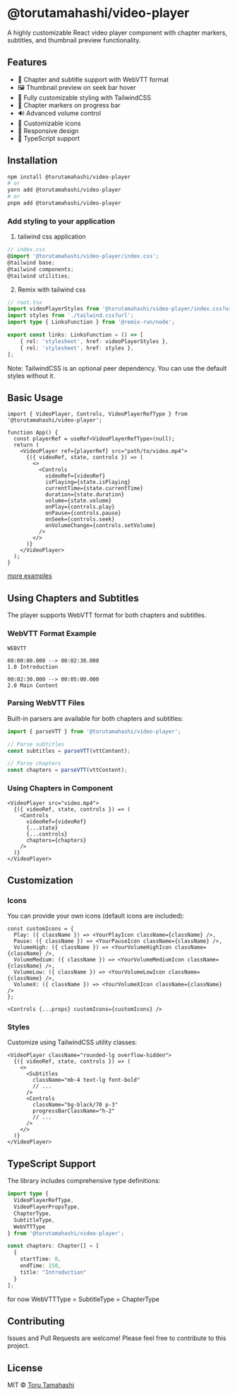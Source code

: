 # @torutamahashi/video-player

A highly customizable React video player component with chapter markers, subtitles, and thumbnail preview functionality.

## Features

- 📝 Chapter and subtitle support with WebVTT format
- 🖼 Thumbnail preview on seek bar hover
- 🎨 Fully customizable styling with TailwindCSS
- 🎯 Chapter markers on progress bar
- 🔊 Advanced volume control
- 🎨 Customizable icons
- 📱 Responsive design
- 🔧 TypeScript support

## Installation

```bash
npm install @torutamahashi/video-player
# or
yarn add @torutamahashi/video-player
# or
pnpm add @torutamahashi/video-player
```

### Add styling to your application

1. tailwind css application

```typescript
// index.css
@import '@torutamahashi/video-player/index.css';
@tailwind base;
@tailwind components;
@tailwind utilities;
```

2. Remix with tailwind css

```typescript
// root.tsx
import videoPlayerStyles from '@torutamahashi/video-player/index.css?url';
import styles from './tailwind.css?url';
import type { LinksFunction } from '@remix-run/node';

export const links: LinksFunction = () => [
	{ rel: 'stylesheet', href: videoPlayerStyles },
	{ rel: 'stylesheet', href: styles },
];
```

Note: TailwindCSS is an optional peer dependency. You can use the default styles without it.

## Basic Usage

```tsx
import { VideoPlayer, Controls, VideoPlayerRefType } from '@torutamahashi/video-player';

function App() {
  const playerRef = useRef<VideoPlayerRefType>(null);
  return (
    <VideoPlayer ref={playerRef} src="path/to/video.mp4">
      {({ videoRef, state, controls }) => (
        <>
          <Controls
            videoRef={videoRef}
            isPlaying={state.isPlaying}
            currentTime={state.currentTime}
            duration={state.duration}
            volume={state.volume}
            onPlay={controls.play}
            onPause={controls.pause}
            onSeek={controls.seek}
            onVolumeChange={controls.setVolume}
          />
        </>
      )}
    </VideoPlayer>
  );
}
```
[more examples](src/examples/)

## Using Chapters and Subtitles

The player supports WebVTT format for both chapters and subtitles.

### WebVTT Format Example

```vtt
WEBVTT

00:00:00.000 --> 00:02:30.000
1.0 Introduction

00:02:30.000 --> 00:05:00.000
2.0 Main Content
```

### Parsing WebVTT Files

Built-in parsers are available for both chapters and subtitles:

```typescript
import { parseVTT } from '@torutamahashi/video-player';

// Parse subtitles
const subtitles = parseVTT(vttContent);

// Parse chapters
const chapters = parseVTT(vttContent);
```

### Using Chapters in Component

```tsx
<VideoPlayer src="video.mp4">
  {({ videoRef, state, controls }) => (
    <Controls
      videoRef={videoRef}
      {...state}
      {...controls}
      chapters={chapters}
    />
  )}
</VideoPlayer>
```

## Customization

### Icons

You can provide your own icons (default icons are included):

```tsx
const customIcons = {
  Play: ({ className }) => <YourPlayIcon className={className} />,
  Pause: ({ className }) => <YourPauseIcon className={className} />,
  VolumeHigh: ({ className }) => <YourVolumeHighIcon className={className} />,
  VolumeMedium: ({ className }) => <YourVolumeMediumIcon className={className} />,
  VolumeLow: ({ className }) => <YourVolumeLowIcon className={className} />,
  VolumeX: ({ className }) => <YourVolumeXIcon className={className} />
};

<Controls {...props} customIcons={customIcons} />
```

### Styles

Customize using TailwindCSS utility classes:

```tsx
<VideoPlayer className="rounded-lg overflow-hidden">
  {({ videoRef, state, controls }) => (
    <>
      <Subtitles
        className="mb-4 text-lg font-bold"
        // ...
      />
      <Controls
        className="bg-black/70 p-3"
        progressBarClassName="h-2"
        // ...
      />
    </>
  )}
</VideoPlayer>
```

## TypeScript Support

The library includes comprehensive type definitions:

```typescript
import type { 
  VideoPlayerRefType, 
  VideoPlayerPropsType,
  ChapterType, 
  SubtitleType,
  WebVTTType
} from '@torutamahashi/video-player';

const chapters: Chapter[] = [
  {
    startTime: 0,
    endTime: 150,
    title: "Introduction"
  }
];
```
for now WebVTTType = SubtitleType = ChapterType


## Contributing

Issues and Pull Requests are welcome! Please feel free to contribute to this project.

## License

MIT © [Toru Tamahashi](https://github.com/torutamahashi)